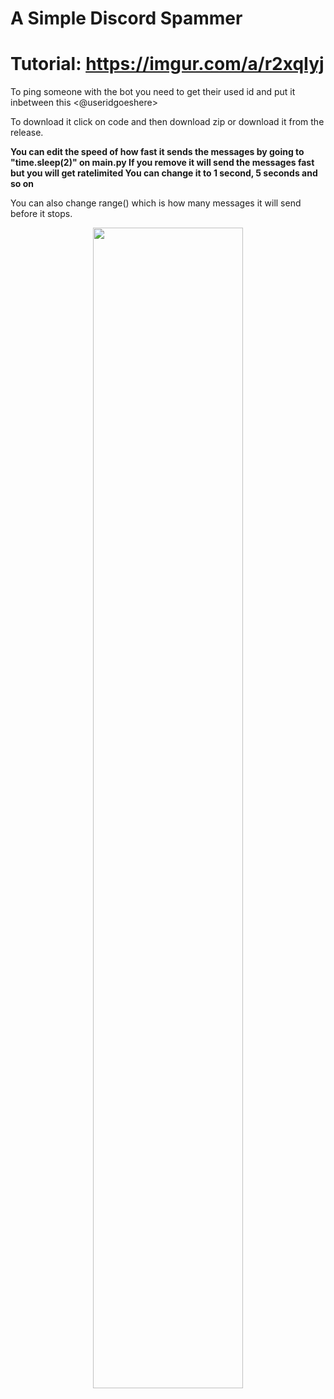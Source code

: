 # A Simple Discord Spammer

# Tutorial: https://imgur.com/a/r2xqIyj

To ping someone with the bot you need to get their used id and put it inbetween this <@useridgoeshere>

To download it click on code and then download zip or download it from the release.

**You can edit the speed of how fast it sends the messages by going to "time.sleep(2)" on main.py
If you remove it will send the messages fast but you will get ratelimited
You can change it to 1 second, 5 seconds and so on**

You can also change range() which is how many messages it will send before it stops.

<p align="center">
    <img src="https://media.discordapp.net/attachments/1046416664675242036/1097248571000094883/toUzGbG_-_Imgur.png3" style="width: 69%">
</p>

